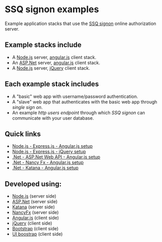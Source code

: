 # SSQ signon examples 
Example application stacks that use the [SSQ signon](https://www.ssqsignon.com) online authorization server.

## Example stacks include

- A [Node.js](https://nodejs.org) server, [angular.js](https://angularjs.org/) client stack.
- An [ASP.Net](http://www.asp.net/) server,  [angular.js](https://angularjs.org/) client stack.
- A [Node.js](https://nodejs.org) server, [jQuery](https://jquery.com/) client stack.

## Each example stack includes

- A "basic" web app with username/password authentication.
- A "slave" web app that authenticates with the basic web app through *single sign on*.
- An example *http users endpoint* through which *SSQ signon* can communicate with your user database.

## Quick links
- [Node.js - Express.js - Angular.js setup](https://github.com/ssqsignon/ssqsignon-examples/nodejs-express-angularjs)
- [Node.js - Express.js - jQuery setup](https://github.com/ssqsignon/ssqsignon-examples/nodejs-express-jquery)
- [.Net - ASP.Net Web API - Angular.js setup](https://github.com/ssqsignon/ssqsignon-examples/dotnet-aspnet-angularjs)
- [.Net - Nancy Fx - Angular.js setup](https://github.com/ssqsignon/ssqsignon-examples/dotnet-nancyfx-angularjs)
- [.Net - Katana - Angular.js setup](https://github.com/ssqsignon/ssqsignon-examples/dotnet-katana-angularjs)

## Developed using:

- [Node.js](https://nodejs.org) (server side) 
- [ASP.Net](http://www.asp.net/) (server side)
- [Katana](https://katanaproject.codeplex.com/) (server side)
- [NancyFx](http://nancyfx.org/) (server side)
- [Angular.js](https://angularjs.org/) (client side)
- [jQuery](https://jquery.com/) (client side)
- [Bootstrap](http://getbootstrap.com/) (client side)
- [UI boostrap](https://angular-ui.github.io/bootstrap/) (client side)



